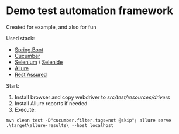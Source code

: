 # Demo test automation framework

Created for example, and also for fun

Used stack:

- [Spring Boot](https://spring.io/projects/spring-boot)
- [Cucumber](https://cucumber.io/)
- [Selenium](https://www.selenium.dev/) / [Selenide](https://selenide.org/)
- [Allure](https://qameta.io/allure-report/)
- [Rest Assured](https://rest-assured.io/)

Start:

1. Install browser and copy webdriver to *src/test/resources/drivers*
2. Install Allure reports if needed
3. Execute:

```
mvn clean test -D"cucumber.filter.tags=not @skip"; allure serve .\target\allure-results\ --host localhost 
```
